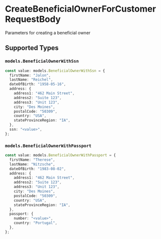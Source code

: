 # CreateBeneficialOwnerForCustomerRequestBody

Parameters for creating a beneficial owner


## Supported Types

### `models.BeneficialOwnerWithSsn`

```typescript
const value: models.BeneficialOwnerWithSsn = {
  firstName: "Jalon",
  lastName: "Reichel",
  dateOfBirth: "1958-05-16",
  address: {
    address1: "462 Main Street",
    address2: "Suite 123",
    address3: "Unit 123",
    city: "Des Moines",
    postalCode: "50309",
    country: "USA",
    stateProvinceRegion: "IA",
  },
  ssn: "<value>",
};
```

### `models.BeneficialOwnerWithPassport`

```typescript
const value: models.BeneficialOwnerWithPassport = {
  firstName: "Therese",
  lastName: "Nitzsche",
  dateOfBirth: "1983-08-02",
  address: {
    address1: "462 Main Street",
    address2: "Suite 123",
    address3: "Unit 123",
    city: "Des Moines",
    postalCode: "50309",
    country: "USA",
    stateProvinceRegion: "IA",
  },
  passport: {
    number: "<value>",
    country: "Portugal",
  },
};
```

